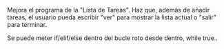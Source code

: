 Mejora el programa de la "Lista de Tareas". Haz que, además de añadir tareas, el usuario pueda escribir "ver" para mostrar la lista actual o "salir" para terminar.

Se puede meter if/elif/else dentro del bucle roto desde dentro, while true..
